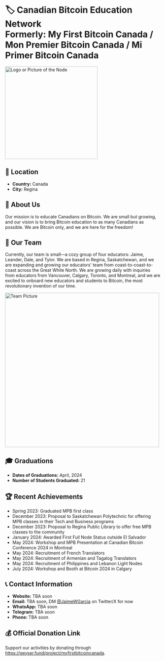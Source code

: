 # 🏷️ Canadian Bitcoin Education Network <br /> Formerly: My First Bitcoin Canada / Mon Premier Bitcoin Canada / Mi Primer Bitcoin Canada
<img src="https://github.com/MyFirstBitcoin/Light-Node-Directory/assets/156359412/1e11292c-5a2d-4428-8548-dd906116f51a" width="300" alt="Logo or Picture of the Node">
<!-- 1 picture maximum -->

## 📍 Location
- **Country:** Canada
- **City:** Regina

## 📖 About Us
Our mission is to educate Canadians on Bitcoin. We are small but growing, and our vision is to bring Bitcoin education to as many Canadians as possible. We are Bitcoin only, and we are here for the freedom!

## 👥 Our Team
Currently, our team is small—a cozy group of four educators: Jaime, Leander, Dale, and Tylor. We are based in Regina, Saskatchewan, and we are expanding and growing our educators' team from coast-to-coast-to-coast across the Great White North. We are growing daily with inquiries from educators from Vancouver, Calgary, Toronto, and Montreal, and we are excited to onboard new educators and students to Bitcoin, the most revolutionary invention of our time.

<img src="https://github.com/MyFirstBitcoin/Light-Node-Directory/assets/156359412/41258c93-abb4-4fcd-9075-72e32bf63769" width="500" alt="Team Picture">
 <!-- 1 picture maximum -->

## 🎓 Graduations
- **Dates of Graduations:** April, 2024
- **Number of Students Graduated:** 21

## 🏆 Recent Achievements
<ul>
  <li>Spring 2023: Graduated MPB first class</li>
  <li>December 2023: Proposal to Saskatchewan Polytechnic for offering MPB classes in their Tech and Business programs</li>
  <li>December 2023: Proposal to Regina Public Library to offer free MPB classes to the community</li>
  <li>January 2024: Awarded First Full Node Status outside El Salvador</li>
  <li>May 2024: Workshop and MPB Presentation at Canadian Bitcoin Conference 2024 in Montreal</li>
  <li>May 2024: Recruitment of French Translators</li>
  <li>May 2024: Recruitment of Armenian and Tagalog Translators</li>
  <li>May 2024: Recruitment of Philippines and Lebanon Light Nodes</li>
  <li>July 2024: Workshop and Booth at Bitcoin 2024 in Calgary</li>
</ul>

## 📞 Contact Information
- **Website:** TBA soon
- **Email:** TBA soon, DM <a href="https://twitter.com/JaimeWGarcia">@JaimeWGarcia</a> on Twitter/X for now
- **WhatsApp:** TBA soon
- **Telegram:** TBA soon
- **Phone:** TBA soon

## 💰 Official Donation Link
Support our activities by donating through <a href="https://geyser.fund/project/myfirstbitcoincanada"> https://geyser.fund/project/myfirstbitcoincanada</a>.
